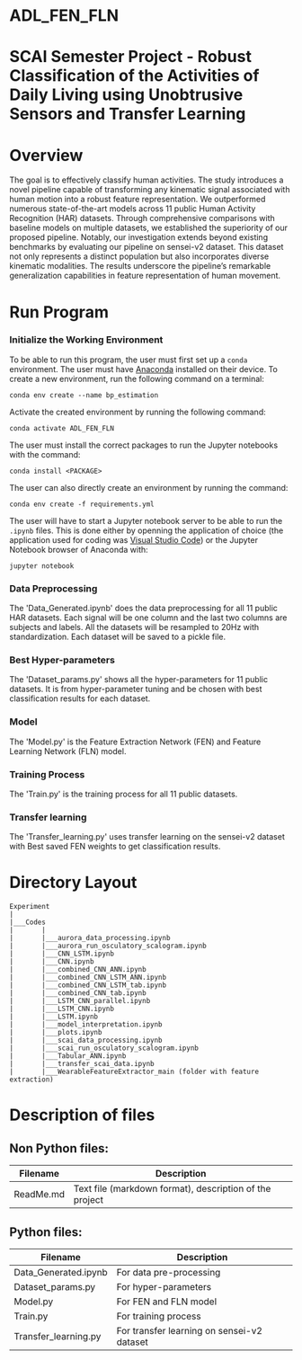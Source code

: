 # ADL_FEN_FLN
SCAI Semester Project - Robust Classification of the Activities of Daily Living using Unobtrusive Sensors and Transfer Learning
==========

Overview
==========
The goal is to effectively classify human activities. The study introduces a novel pipeline capable of
transforming any kinematic signal associated with human motion into a robust feature representation. We outperformed numerous state-of-the-art models across 11 public Human Activity Recognition (HAR) datasets. Through comprehensive comparisons with baseline models on multiple datasets, we established the superiority of our proposed pipeline. Notably, our investigation extends beyond existing benchmarks by evaluating our pipeline on sensei-v2 dataset. This dataset not only represents a distinct population but also incorporates diverse kinematic modalities. The results underscore the pipeline’s remarkable generalization capabilities in feature representation of human movement.

Run Program
========

### Initialize the Working Environment
To be able to run this program, the user must first set up a `conda` environment. 
The user must have [Anaconda](https://www.anaconda.com/) installed on their device. 
To create a new environment, run the following command on a terminal: 
```
conda env create --name bp_estimation
```

Activate the created environment by running the following command: 

```
conda activate ADL_FEN_FLN
```

The user must install the correct packages to run the Jupyter notebooks with the command: 
```
conda install <PACKAGE>
```

The user can also directly create an environment by running the command:
```
conda env create -f requirements.yml

```

The user will have to start a Jupyter notebook server to be able to run the `.ipynb` files. 
This is done either by openning the application of choice (the application used for coding was [Visual Studio Code](https://code.visualstudio.com)) or the Jupyter Notebook browser of Anaconda with: 

```
jupyter notebook
```
### Data Preprocessing
The 'Data_Generated.ipynb' does the data preprocessing for all 11 public HAR datasets. Each signal will be one column and the last two columns are subjects and labels. All the datasets will be resampled to 20Hz with standardization. Each dataset will be saved to a pickle file.

### Best Hyper-parameters
The 'Dataset_params.py' shows all the hyper-parameters for 11 public datasets. It is from hyper-parameter tuning and be chosen with best classification results for each dataset.

### Model
The 'Model.py' is the Feature Extraction Network (FEN) and Feature Learning Network (FLN) model.

### Training Process
The 'Train.py' is the training process for all 11 public datasets.

### Transfer learning
The 'Transfer_learning.py' uses transfer learning on the sensei-v2 dataset with Best saved FEN weights to get classification results.

Directory Layout 
=========


    Experiment
    |
    |___Codes 
    |       |
    |       |___aurora_data_processing.ipynb 
    |       |___aurora_run_osculatory_scalogram.ipynb
    |       |___CNN_LSTM.ipynb
    |       |___CNN.ipynb
    |       |___combined_CNN_ANN.ipynb
    |       |___combined_CNN_LSTM_ANN.ipynb
    |       |___combined_CNN_LSTM_tab.ipynb
    |       |___combined_CNN_tab.ipynb
    |       |___LSTM_CNN_parallel.ipynb
    |       |___LSTM_CNN.ipynb
    |       |___LSTM.ipynb
    |       |___model_interpretation.ipynb
    |       |___plots.ipynb
    |       |___scai_data_processing.ipynb
    |       |___scai_run_osculatory_scalogram.ipynb
    |       |___Tabular_ANN.ipynb
    |       |___transfer_scai_data.ipynb
    |       |___WearableFeatureExtractor_main (folder with feature extraction)



Description of files 
============

Non Python files: 
---------

Filename        | Description 
----------------|--------------------------
ReadMe.md       | Text file (markdown format), description of the project


Python files: 
---------

Filename        | Description 
----------------|--------------------------
Data_Generated.ipynb         | For data pre-processing
Dataset_params.py        | For hyper-parameters
Model.py      | For FEN and FLN model
Train.py      | For training process
Transfer_learning.py   | For transfer learning on sensei-v2 dataset
